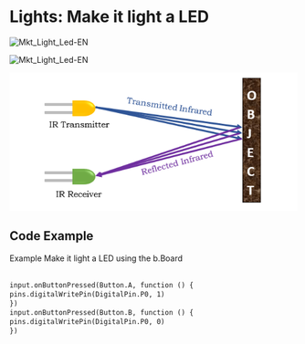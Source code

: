 # Lights:  Make it light a LED

![Mkt_Light_Led-EN](https://github.com/Brilliant-Labs/bboard-tutorials-cards/blob/master/2_Lights/Lights5/Mkt_Light_Led-EN.png?raw=true "Mkt_Light_Led-EN!")

![Mkt_Light_Led-EN](https://github.com/Brilliant-Labs/bboard-tutorials-v3/blob/master/bboard-tutorials-cards/2_Lights/Lights5/Mkt_Light_Led-EN.png?raw=true "Mkt_Light_Led-EN")

![Magic](https://github.com/Brilliant-Labs/bboard-tutorials-v3/blob/master/ir-distance/IRpic.png?raw=true "A magician's assistant")

## Code Example

Example Make it light a LED using the b.Board

```blocks

input.onButtonPressed(Button.A, function () {
pins.digitalWritePin(DigitalPin.P0, 1)
})
input.onButtonPressed(Button.B, function () {
pins.digitalWritePin(DigitalPin.P0, 0)
})

```